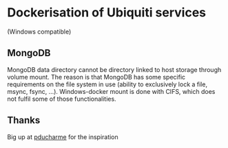 # Dockerisation of Ubiquiti services
(Windows compatible)

## MongoDB
MongoDB data directory cannot be directory linked to host storage through volume mount. The reason is that MongoDB has some specific requirements on the file system in use (ability to exclusively lock a file, msync, fsync, ...). Windows-docker mount is done with CIFS, which does not fulfil some of those functionalities. 

## Thanks
Big up at [pducharme](https://github.com/pducharme) for the inspiration